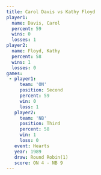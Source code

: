 ```yaml
---
title: Carol Davis vs Kathy Floyd
player1:            
  name: Davis, Carol
  percent: 59       
  wins: 0           
  losses: 1         
player2:            
  name: Floyd, Kathy
  percent: 58       
  wins: 1           
  losses: 0         
games:
 - player1:          
     team: 'ON'      
     position: Second
     percent: 59     
     win: 0          
     loss: 1         
   player2:         
     team: 'NB'     
     position: Third
     percent: 58    
     win: 1         
     loss: 0        
   event: Hearts       
   year: 1989          
   draw: Round Robin(1)
   score: ON 4 - NB 9  
---
```

